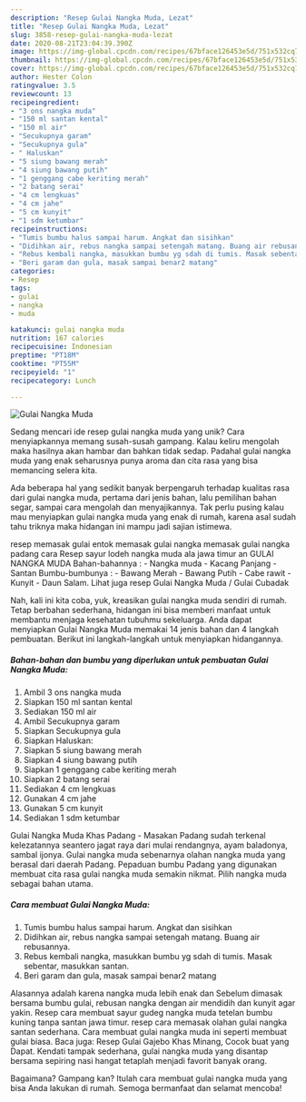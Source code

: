 ```yaml
---
description: "Resep Gulai Nangka Muda, Lezat"
title: "Resep Gulai Nangka Muda, Lezat"
slug: 3858-resep-gulai-nangka-muda-lezat
date: 2020-08-21T23:04:39.390Z
image: https://img-global.cpcdn.com/recipes/67bface126453e5d/751x532cq70/gulai-nangka-muda-foto-resep-utama.jpg
thumbnail: https://img-global.cpcdn.com/recipes/67bface126453e5d/751x532cq70/gulai-nangka-muda-foto-resep-utama.jpg
cover: https://img-global.cpcdn.com/recipes/67bface126453e5d/751x532cq70/gulai-nangka-muda-foto-resep-utama.jpg
author: Hester Colon
ratingvalue: 3.5
reviewcount: 13
recipeingredient:
- "3 ons nangka muda"
- "150 ml santan kental"
- "150 ml air"
- "Secukupnya garam"
- "Secukupnya gula"
- " Haluskan"
- "5 siung bawang merah"
- "4 siung bawang putih"
- "1 genggang cabe keriting merah"
- "2 batang serai"
- "4 cm lengkuas"
- "4 cm jahe"
- "5 cm kunyit"
- "1 sdm ketumbar"
recipeinstructions:
- "Tumis bumbu halus sampai harum. Angkat dan sisihkan"
- "Didihkan air, rebus nangka sampai setengah matang. Buang air rebusannya."
- "Rebus kembali nangka, masukkan bumbu yg sdah di tumis. Masak sebentar, masukkan santan."
- "Beri garam dan gula, masak sampai benar2 matang"
categories:
- Resep
tags:
- gulai
- nangka
- muda

katakunci: gulai nangka muda 
nutrition: 167 calories
recipecuisine: Indonesian
preptime: "PT18M"
cooktime: "PT55M"
recipeyield: "1"
recipecategory: Lunch

---
```



![Gulai Nangka Muda](https://img-global.cpcdn.com/recipes/67bface126453e5d/751x532cq70/gulai-nangka-muda-foto-resep-utama.jpg)

Sedang mencari ide resep gulai nangka muda yang unik? Cara menyiapkannya memang susah-susah gampang. Kalau keliru mengolah maka hasilnya akan hambar dan bahkan tidak sedap. Padahal gulai nangka muda yang enak seharusnya punya aroma dan cita rasa yang bisa memancing selera kita.

Ada beberapa hal yang sedikit banyak berpengaruh terhadap kualitas rasa dari gulai nangka muda, pertama dari jenis bahan, lalu pemilihan bahan segar, sampai cara mengolah dan menyajikannya. Tak perlu pusing kalau mau menyiapkan gulai nangka muda yang enak di rumah, karena asal sudah tahu triknya maka hidangan ini mampu jadi sajian istimewa.

resep memasak gulai entok memasak gulai nangka memasak gulai nangka padang cara Resep sayur lodeh nangka muda ala jawa timur an GULAI NANGKA MUDA Bahan-bahannya : - Nangka muda - Kacang Panjang - Santan Bumbu-bumbunya : - Bawang Merah - Bawang Putih - Cabe rawit - Kunyit - Daun Salam. Lihat juga resep Gulai Nangka Muda / Gulai Cubadak


Nah, kali ini kita coba, yuk, kreasikan gulai nangka muda sendiri di rumah. Tetap berbahan sederhana, hidangan ini bisa memberi manfaat untuk membantu menjaga kesehatan tubuhmu sekeluarga. Anda dapat menyiapkan Gulai Nangka Muda memakai 14 jenis bahan dan 4 langkah pembuatan. Berikut ini langkah-langkah untuk menyiapkan hidangannya.

<!--inarticleads1-->

##### Bahan-bahan dan bumbu yang diperlukan untuk pembuatan Gulai Nangka Muda:

1. Ambil 3 ons nangka muda
1. Siapkan 150 ml santan kental
1. Sediakan 150 ml air
1. Ambil Secukupnya garam
1. Siapkan Secukupnya gula
1. Siapkan  Haluskan:
1. Siapkan 5 siung bawang merah
1. Siapkan 4 siung bawang putih
1. Siapkan 1 genggang cabe keriting merah
1. Siapkan 2 batang serai
1. Sediakan 4 cm lengkuas
1. Gunakan 4 cm jahe
1. Gunakan 5 cm kunyit
1. Sediakan 1 sdm ketumbar


Gulai Nangka Muda Khas Padang - Masakan Padang sudah terkenal kelezatannya seantero jagat raya dari mulai rendangnya, ayam baladonya, sambal ijonya. Gulai nangka muda sebenarnya olahan nangka muda yang berasal dari daerah Padang. Pepaduan bumbu Padang yang digunakan membuat cita rasa gulai nangka muda semakin nikmat. Pilih nangka muda sebagai bahan utama. 

<!--inarticleads2-->

##### Cara membuat Gulai Nangka Muda:

1. Tumis bumbu halus sampai harum. Angkat dan sisihkan
1. Didihkan air, rebus nangka sampai setengah matang. Buang air rebusannya.
1. Rebus kembali nangka, masukkan bumbu yg sdah di tumis. Masak sebentar, masukkan santan.
1. Beri garam dan gula, masak sampai benar2 matang


Alasannya adalah karena nangka muda lebih enak dan Sebelum dimasak bersama bumbu gulai, rebusan nangka dengan air mendidih dan kunyit agar yakin. Resep cara membuat sayur gudeg nangka muda tetelan bumbu kuning tanpa santan jawa timur. resep cara memasak olahan gulai nangka santan sederhana. Cara membuat gulai nangka muda ini seperti membuat gulai biasa. Baca juga: Resep Gulai Gajebo Khas Minang, Cocok buat yang Dapat. Kendati tampak sederhana, gulai nangka muda yang disantap bersama sepiring nasi hangat tetaplah menjadi favorit banyak orang. 

Bagaimana? Gampang kan? Itulah cara membuat gulai nangka muda yang bisa Anda lakukan di rumah. Semoga bermanfaat dan selamat mencoba!
